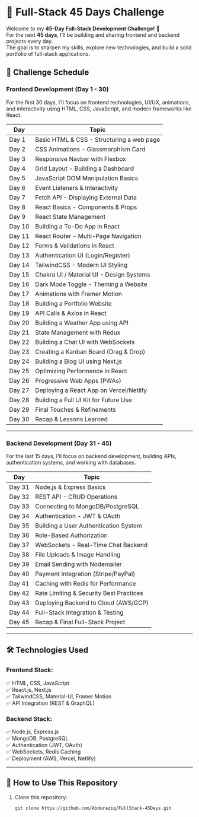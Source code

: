 <div align="left">

# 🚀 Full-Stack 45 Days Challenge

Welcome to my **45-Day Full-Stack Development Challenge!** 🎯  
For the next **45 days**, I’ll be building and sharing frontend and backend projects every day.  
The goal is to sharpen my skills, explore new technologies, and build a solid portfolio of full-stack applications.  

</div>

## 📅 Challenge Schedule  

### **Frontend Development (Day 1 - 30)**
For the first 30 days, I'll focus on frontend technologies, UI/UX, animations, and interactivity using HTML, CSS, JavaScript, and modern frameworks like React.

| **Day** | **Topic** |
|---------|----------|
| Day 1   | Basic HTML & CSS - Structuring a web page |
| Day 2   | CSS Animations - Glassmorphism Card |
| Day 3   | Responsive Navbar with Flexbox |
| Day 4   | Grid Layout - Building a Dashboard |
| Day 5   | JavaScript DOM Manipulation Basics |
| Day 6   | Event Listeners & Interactivity |
| Day 7   | Fetch API - Displaying External Data |
| Day 8   | React Basics - Components & Props |
| Day 9   | React State Management |
| Day 10  | Building a To-Do App in React |
| Day 11  | React Router - Multi-Page Navigation |
| Day 12  | Forms & Validations in React |
| Day 13  | Authentication UI (Login/Register) |
| Day 14  | TailwindCSS - Modern UI Styling |
| Day 15  | Chakra UI / Material UI - Design Systems |
| Day 16  | Dark Mode Toggle - Theming a Website |
| Day 17  | Animations with Framer Motion |
| Day 18  | Building a Portfolio Website |
| Day 19  | API Calls & Axios in React |
| Day 20  | Building a Weather App using API |
| Day 21  | State Management with Redux |
| Day 22  | Building a Chat UI with WebSockets |
| Day 23  | Creating a Kanban Board (Drag & Drop) |
| Day 24  | Building a Blog UI using Next.js |
| Day 25  | Optimizing Performance in React |
| Day 26  | Progressive Web Apps (PWAs) |
| Day 27  | Deploying a React App on Vercel/Netlify |
| Day 28  | Building a Full UI Kit for Future Use |
| Day 29  | Final Touches & Refinements |
| Day 30  | Recap & Lessons Learned |

---

### **Backend Development (Day 31 - 45)**
For the last 15 days, I'll focus on backend development, building APIs, authentication systems, and working with databases.

| **Day** | **Topic** |
|---------|----------|
| Day 31  | Node.js & Express Basics |
| Day 32  | REST API - CRUD Operations |
| Day 33  | Connecting to MongoDB/PostgreSQL |
| Day 34  | Authentication - JWT & OAuth |
| Day 35  | Building a User Authentication System |
| Day 36  | Role-Based Authorization |
| Day 37  | WebSockets - Real-Time Chat Backend |
| Day 38  | File Uploads & Image Handling |
| Day 39  | Email Sending with Nodemailer |
| Day 40  | Payment Integration (Stripe/PayPal) |
| Day 41  | Caching with Redis for Performance |
| Day 42  | Rate Limiting & Security Best Practices |
| Day 43  | Deploying Backend to Cloud (AWS/GCP) |
| Day 44  | Full-Stack Integration & Testing |
| Day 45  | Recap & Final Full-Stack Project |

---

## 🛠 Technologies Used  

### **Frontend Stack:**  
✅ HTML, CSS, JavaScript  
✅ React.js, Next.js  
✅ TailwindCSS, Material-UI, Framer Motion  
✅ API Integration (REST & GraphQL)  

### **Backend Stack:**  
✅ Node.js, Express.js  
✅ MongoDB, PostgreSQL  
✅ Authentication (JWT, OAuth)  
✅ WebSockets, Redis Caching  
✅ Deployment (AWS, Vercel, Netlify)  

---

## 📌 How to Use This Repository  

1. Clone this repository:  
   ```bash
   git clone https://github.com/Abduraziq/FullStack-45Days.git
